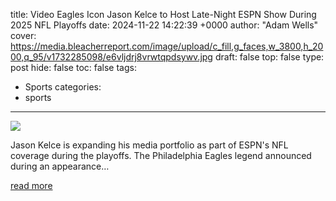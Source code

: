 title: Video Eagles Icon Jason Kelce to Host Late-Night ESPN Show During 2025 NFL Playoffs
date: 2024-11-22 14:22:39 +0000
author: "Adam Wells"
cover: https://media.bleacherreport.com/image/upload/c_fill,g_faces,w_3800,h_2000,q_95/v1732285098/e6vljdrj8vrwtqpdsywv.jpg
draft: false
top: false
type: post
hide: false
toc: false
tags:
  - Sports
categories:
  - sports
---

![](https://media.bleacherreport.com/image/upload/c_fill,g_faces,w_3800,h_2000,q_95/v1732285098/e6vljdrj8vrwtqpdsywv.jpg)

Jason Kelce is expanding his media portfolio as part of ESPN's NFL coverage during the playoffs. The Philadelphia Eagles legend announced during an appearance…

[read more](https://bleacherreport.com/articles/10144391-video-eagles-icon-jason-kelce-to-host-late-night-espn-show-during-2025-nfl-playoffs)
